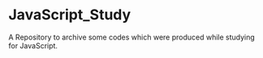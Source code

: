 # JavaScript_Study
A Repository to archive some codes which were produced while studying for JavaScript.

